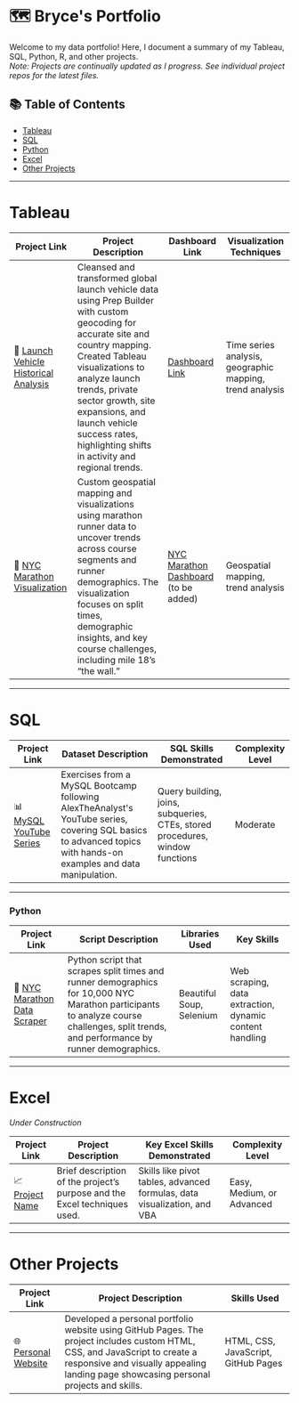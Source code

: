 # 🗺 Bryce's Portfolio

Welcome to my data portfolio! Here, I document a summary of my Tableau, SQL, Python, R, and other projects.  
*Note: Projects are continually updated as I progress. See individual project repos for the latest files.*

## 📚 Table of Contents
- [Tableau](#tableau)
- [SQL](#sql)
- [Python](#python)
- [Excel](#excel)
- [Other Projects](#other-projects)

***

# Tableau

| Project Link | Project Description | Dashboard Link | Visualization Techniques |
|--------------|---------------------|----------------|--------------------------|
| 🚀 [Launch Vehicle Historical Analysis](https://github.com/bryceblackwell21/Launch-Vehicle-Historical-Analysis) | Cleansed and transformed global launch vehicle data using Prep Builder with custom geocoding for accurate site and country mapping. Created Tableau visualizations to analyze launch trends, private sector growth, site expansions, and launch vehicle success rates, highlighting shifts in activity and regional trends. | [Dashboard Link](https://public.tableau.com/views/LaunchVehicleAnalysis/Story1?:language=en-US&:sid=&:redirect=auth&:display_count=n&:origin=viz_share_link) | Time series analysis, geographic mapping, trend analysis |
| 🏅 [NYC Marathon Visualization](https://github.com/bryceblackwell21/NYCMarathonAnalysis)      | Custom geospatial mapping and visualizations using marathon runner data to uncover trends across course segments and runner demographics. The visualization focuses on split times, demographic insights, and key course challenges, including mile 18’s “the wall.” | [NYC Marathon Dashboard](https://bryceblackwell21.github.io/NYCMarathonAnalysis/nycmarathonviz) (to be added) | Geospatial mapping, trend analysis   |

***

# SQL

| Project Link                                                                                 | Dataset Description                                           | SQL Skills Demonstrated                               | Complexity Level |
|----------------------------------------------------------------------------------------------|---------------------------------------------------------------|------------------------------------------------------|------------------|
| 📊 [MySQL YouTube Series](https://github.com/bryceblackwell21/MySQL-YouTube-Series)          | Exercises from a MySQL Bootcamp following AlexTheAnalyst's YouTube series, covering SQL basics to advanced topics with hands-on examples and data manipulation. | Query building, joins, subqueries, CTEs, stored procedures, window functions | Moderate |


***

### Python

| Project Link                                                                                  | Script Description                                                                                       | Libraries Used                 | Key Skills                                         |
|-----------------------------------------------------------------------------------------------|----------------------------------------------------------------------------------------------------------|--------------------------------|----------------------------------------------------|
| 🐍 [NYC Marathon Data Scraper](https://github.com/bryceblackwell21/NYCMarathonAnalysis)       | Python script that scrapes split times and runner demographics for 10,000 NYC Marathon participants to analyze course challenges, split trends, and performance by runner demographics. | Beautiful Soup, Selenium       | Web scraping, data extraction, dynamic content handling |

***

# Excel
*Under Construction*

| Project Link | Project Description | Key Excel Skills Demonstrated | Complexity Level |
|--------------|---------------------|-------------------------------|------------------|
| 📈 [Project Name](#) | Brief description of the project’s purpose and the Excel techniques used. | Skills like pivot tables, advanced formulas, data visualization, and VBA | Easy, Medium, or Advanced |


***

# Other Projects

| Project Link | Project Description | Skills Used |
|--------------|---------------------|-------------|
| 🌐 [Personal Website](https://github.com/bryceblackwell21/portfolio-page) | Developed a personal portfolio website using GitHub Pages. The project includes custom HTML, CSS, and JavaScript to create a responsive and visually appealing landing page showcasing personal projects and skills. | HTML, CSS, JavaScript, GitHub Pages |

